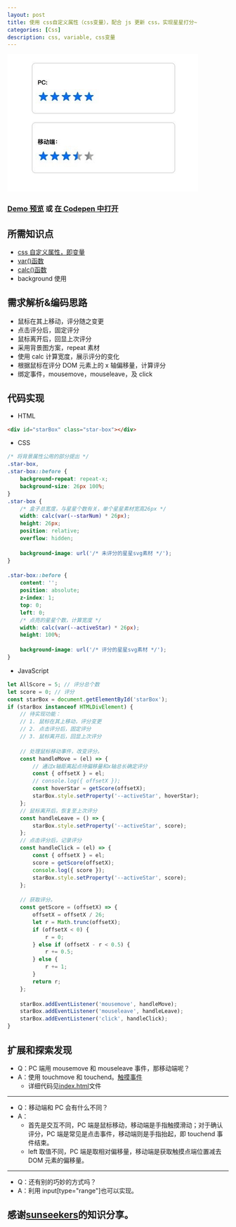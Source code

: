 ```yaml
---
layout: post
title: 使用 css自定义属性（css变量），配合 js 更新 css，实现星星打分~
categories: [Css]
description: css, variable, css变量
---
```


![](/images/blog/css-variable.png)

### [Demo 预览](https://bran-nie.com/Note/css/variable/) 或 [在 Codepen 中打开](https://codepen.io/bran-nie/pen/NWRjOXO)

## 所需知识点

-   [css 自定义属性，即变量](https://developer.mozilla.org/zh-CN/docs/Web/CSS/Using_CSS_custom_properties)
-   [var()函数](<https://developer.mozilla.org/zh-CN/docs/Web/CSS/var()>)
-   [calc()函数](<https://developer.mozilla.org/zh-CN/docs/Web/CSS/calc()>)
-   background 使用

## 需求解析&编码思路

-   鼠标在其上移动，评分随之变更
-   点击评分后，固定评分
-   鼠标离开后，回显上次评分
-   采用背景图方案，repeat 素材
-   使用 calc 计算宽度，展示评分的变化
-   根据鼠标在评分 DOM 元素上的 x 轴偏移量，计算评分
-   绑定事件，mousemove，mouseleave，及 click

## 代码实现

-   HTML

```html
<div id="starBox" class="star-box"></div>
```

-   CSS

```css
/* 将背景属性公用的部分提出 */
.star-box,
.star-box::before {
    background-repeat: repeat-x;
    background-size: 26px 100%;
}
.star-box {
    /* 盒子总宽度，与星星个数有关，单个星星素材宽高26px */
    width: calc(var(--starNum) * 26px);
    height: 26px;
    position: relative;
    overflow: hidden;

    background-image: url('/* 未评分的星星svg素材 */');
}

.star-box::before {
    content: '';
    position: absolute;
    z-index: 1;
    top: 0;
    left: 0;
    /* 点亮的星星个数，计算宽度 */
    width: calc(var(--activeStar) * 26px);
    height: 100%;

    background-image: url('/* 评分的星星svg素材 */');
}
```

-   JavaScript

```javascript
let AllScore = 5; // 评分总个数
let score = 0; // 评分
const starBox = document.getElementById('starBox');
if (starBox instanceof HTMLDivElement) {
    // 待实现功能：
    // 1. 鼠标在其上移动，评分变更
    // 2. 点击评分后，固定评分
    // 3. 鼠标离开后，回显上次评分

    // 处理鼠标移动事件，改变评分。
    const handleMove = (el) => {
        // 通过x轴距离起点待偏移量和x轴总长确定评分
        const { offsetX } = el;
        // console.log({ offsetX });
        const hoverStar = getScore(offsetX);
        starBox.style.setProperty('--activeStar', hoverStar);
    };
    // 鼠标离开后，恢复至上次评分
    const handleLeave = () => {
        starBox.style.setProperty('--activeStar', score);
    };
    // 点击评分后，记录评分
    const handleClick = (el) => {
        const { offsetX } = el;
        score = getScore(offsetX);
        console.log({ score });
        starBox.style.setProperty('--activeStar', score);
    };

    // 获取评分。
    const getScore = (offsetX) => {
        offsetX = offsetX / 26;
        let r = Math.trunc(offsetX);
        if (offsetX < 0) {
            r = 0;
        } else if (offsetX - r < 0.5) {
            r += 0.5;
        } else {
            r += 1;
        }
        return r;
    };

    starBox.addEventListener('mousemove', handleMove);
    starBox.addEventListener('mouseleave', handleLeave);
    starBox.addEventListener('click', handleClick);
}
```

## 扩展和探索发现

-   Q：PC 端用 mousemove 和 mouseleave 事件，那移动端呢？
-   A：使用 touchmove 和 touchend。[触摸事件](https://developer.mozilla.org/zh-CN/docs/Web/API/Touch_events)
    -   详细代码见[index.html](./index.html)文件

---

-   Q：移动端和 PC 会有什么不同？
-   A：
    -   首先是交互不同，PC 端是鼠标移动，移动端是手指触摸滑动；对于确认评分，PC 端是常见是点击事件，移动端则是手指抬起，即 touchend 事件结束。
    -   left 取值不同，PC 端是取相对偏移量，移动端是获取触摸点端位置减去 DOM 元素的偏移量。

---

-   Q：还有别的巧妙的方式吗？
-   A：利用 input[type="range"]也可以实现。

## 感谢[sunseekers](https://github.com/sunseekers)的知识分享。
